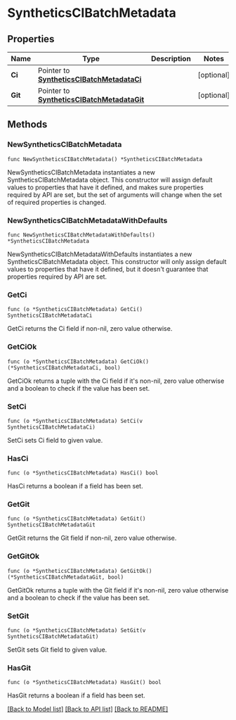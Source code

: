 # SyntheticsCIBatchMetadata

## Properties

Name | Type | Description | Notes
---- | ---- | ----------- | ------
**Ci** | Pointer to [**SyntheticsCIBatchMetadataCi**](SyntheticsCIBatchMetadataCi.md) |  | [optional] 
**Git** | Pointer to [**SyntheticsCIBatchMetadataGit**](SyntheticsCIBatchMetadataGit.md) |  | [optional] 

## Methods

### NewSyntheticsCIBatchMetadata

`func NewSyntheticsCIBatchMetadata() *SyntheticsCIBatchMetadata`

NewSyntheticsCIBatchMetadata instantiates a new SyntheticsCIBatchMetadata object.
This constructor will assign default values to properties that have it defined,
and makes sure properties required by API are set, but the set of arguments
will change when the set of required properties is changed.

### NewSyntheticsCIBatchMetadataWithDefaults

`func NewSyntheticsCIBatchMetadataWithDefaults() *SyntheticsCIBatchMetadata`

NewSyntheticsCIBatchMetadataWithDefaults instantiates a new SyntheticsCIBatchMetadata object.
This constructor will only assign default values to properties that have it defined,
but it doesn't guarantee that properties required by API are set.

### GetCi

`func (o *SyntheticsCIBatchMetadata) GetCi() SyntheticsCIBatchMetadataCi`

GetCi returns the Ci field if non-nil, zero value otherwise.

### GetCiOk

`func (o *SyntheticsCIBatchMetadata) GetCiOk() (*SyntheticsCIBatchMetadataCi, bool)`

GetCiOk returns a tuple with the Ci field if it's non-nil, zero value otherwise
and a boolean to check if the value has been set.

### SetCi

`func (o *SyntheticsCIBatchMetadata) SetCi(v SyntheticsCIBatchMetadataCi)`

SetCi sets Ci field to given value.

### HasCi

`func (o *SyntheticsCIBatchMetadata) HasCi() bool`

HasCi returns a boolean if a field has been set.

### GetGit

`func (o *SyntheticsCIBatchMetadata) GetGit() SyntheticsCIBatchMetadataGit`

GetGit returns the Git field if non-nil, zero value otherwise.

### GetGitOk

`func (o *SyntheticsCIBatchMetadata) GetGitOk() (*SyntheticsCIBatchMetadataGit, bool)`

GetGitOk returns a tuple with the Git field if it's non-nil, zero value otherwise
and a boolean to check if the value has been set.

### SetGit

`func (o *SyntheticsCIBatchMetadata) SetGit(v SyntheticsCIBatchMetadataGit)`

SetGit sets Git field to given value.

### HasGit

`func (o *SyntheticsCIBatchMetadata) HasGit() bool`

HasGit returns a boolean if a field has been set.


[[Back to Model list]](../README.md#documentation-for-models) [[Back to API list]](../README.md#documentation-for-api-endpoints) [[Back to README]](../README.md)


